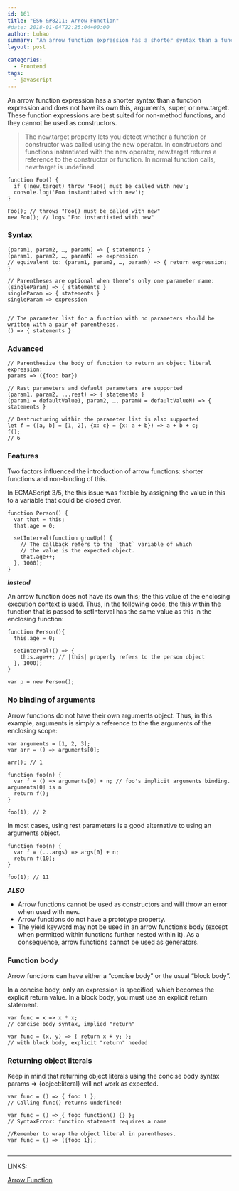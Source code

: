 ```yaml
---
id: 161
title: "ES6 &#8211; Arrow Function"
#date: 2018-01-04T22:25:04+00:00
author: Luhao
summary: "An arrow function expression has a shorter syntax than a function expression and does not have its own this, arguments, super, or new.target. "
layout: post

categories:
  - Frontend
tags:
  - javascript
---
```


An arrow function expression has a shorter syntax than a function expression and does not have its own this, arguments, super, or new.target. These function expressions are best suited for non-method functions, and they cannot be used as constructors.

> The new.target property lets you detect whether a function or constructor was called using the new operator. In constructors and functions instantiated with the new operator, new.target returns a reference to the constructor or function. In normal function calls, new.target is undefined.

<pre class="line-numbers prism-highlight" data-start="1"><code class="language-javascript">function Foo() {
  if (!new.target) throw 'Foo() must be called with new';
  console.log('Foo instantiated with new');
}

Foo(); // throws "Foo() must be called with new"
new Foo(); // logs "Foo instantiated with new"
</code></pre>

### Syntax

<pre class="line-numbers prism-highlight" data-start="1"><code class="language-javascript">(param1, param2, …, paramN) =&gt; { statements }
(param1, param2, …, paramN) =&gt; expression
// equivalent to: (param1, param2, …, paramN) =&gt; { return expression; }

// Parentheses are optional when there's only one parameter name:
(singleParam) =&gt; { statements }
singleParam =&gt; { statements }
singleParam =&gt; expression


// The parameter list for a function with no parameters should be written with a pair of parentheses.
() =&gt; { statements }
</code></pre>

### Advanced

<pre class="line-numbers prism-highlight" data-start="1"><code class="language-javascript">// Parenthesize the body of function to return an object literal expression:
params =&gt; ({foo: bar})

// Rest parameters and default parameters are supported
(param1, param2, ...rest) =&gt; { statements }
(param1 = defaultValue1, param2, …, paramN = defaultValueN) =&gt; { statements }

// Destructuring within the parameter list is also supported
let f = ([a, b] = [1, 2], {x: c} = {x: a + b}) =&gt; a + b + c;
f();  
// 6
</code></pre>

### Features

Two factors influenced the introduction of arrow functions: shorter functions and non-binding of this.

In ECMAScript 3/5, the this issue was fixable by assigning the value in this to a variable that could be closed over.

<pre class="line-numbers prism-highlight" data-start="1"><code class="language-javascript">function Person() {
  var that = this;
  that.age = 0;

  setInterval(function growUp() {
    // The callback refers to the `that` variable of which
    // the value is the expected object.
    that.age++;
  }, 1000);
}
</code></pre>

**_Instead_**

An arrow function does not have its own this; the this value of the enclosing execution context is used. Thus, in the following code, the this within the function that is passed to setInterval has the same value as this in the enclosing function:

<pre class="line-numbers prism-highlight" data-start="1"><code class="language-javascript">function Person(){
  this.age = 0;

  setInterval(() =&gt; {
    this.age++; // |this| properly refers to the person object
  }, 1000);
}

var p = new Person();
</code></pre>

### No binding of arguments

Arrow functions do not have their own arguments object. Thus, in this example, arguments is simply a reference to the the arguments of the enclosing scope:

<pre class="line-numbers prism-highlight" data-start="1"><code class="language-javascript">var arguments = [1, 2, 3];
var arr = () =&gt; arguments[0];

arr(); // 1

function foo(n) {
  var f = () =&gt; arguments[0] + n; // foo's implicit arguments binding. arguments[0] is n
  return f();
}

foo(1); // 2
</code></pre>

In most cases, using rest parameters is a good alternative to using an arguments object.

<pre class="line-numbers prism-highlight" data-start="1"><code class="language-javascript">function foo(n) { 
  var f = (...args) =&gt; args[0] + n; 
  return f(10); 
}

foo(1); // 11
</code></pre>

**_ALSO_**

- Arrow functions cannot be used as constructors and will throw an error when used with new.
- Arrow functions do not have a prototype property.
- The yield keyword may not be used in an arrow function&#8217;s body (except when permitted within functions further nested within it). As a consequence, arrow functions cannot be used as generators.

### Function body

Arrow functions can have either a &#8220;concise body&#8221; or the usual &#8220;block body&#8221;.

In a concise body, only an expression is specified, which becomes the explicit return value. In a block body, you must use an explicit return statement.

<pre class="line-numbers prism-highlight" data-start="1"><code class="language-javascript">var func = x =&gt; x * x;                  
// concise body syntax, implied "return"

var func = (x, y) =&gt; { return x + y; }; 
// with block body, explicit "return" needed
</code></pre>

### Returning object literals

Keep in mind that returning object literals using the concise body syntax params => {object:literal} will not work as expected.

<pre class="line-numbers prism-highlight" data-start="1"><code class="language-javascipt">var func = () =&gt; { foo: 1 };               
// Calling func() returns undefined!

var func = () =&gt; { foo: function() {} };   
// SyntaxError: function statement requires a name

//Remember to wrap the object literal in parentheses.
var func = () =&gt; ({foo: 1});

</code></pre>

---

LINKS:

[Arrow Function](https://developer.mozilla.org/en-US/docs/Web/JavaScript/Reference/Functions/Arrow_functions)
